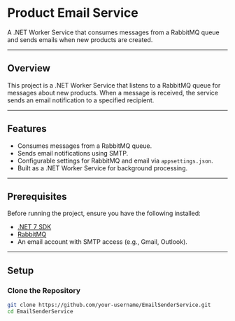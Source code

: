 # Product Email Service

A .NET Worker Service that consumes messages from a RabbitMQ queue and sends emails when new products are created.

---

## Overview

This project is a .NET Worker Service that listens to a RabbitMQ queue for messages about new products. When a message is received, the service sends an email notification to a specified recipient.

---

## Features

- Consumes messages from a RabbitMQ queue.
- Sends email notifications using SMTP.
- Configurable settings for RabbitMQ and email via `appsettings.json`.
- Built as a .NET Worker Service for background processing.

---

## Prerequisites

Before running the project, ensure you have the following installed:

- [.NET 7 SDK](https://dotnet.microsoft.com/download/dotnet/7.0)
- [RabbitMQ](https://www.rabbitmq.com/download.html)
- An email account with SMTP access (e.g., Gmail, Outlook).

---

## Setup

### Clone the Repository

```bash
git clone https://github.com/your-username/EmailSenderService.git
cd EmailSenderService
